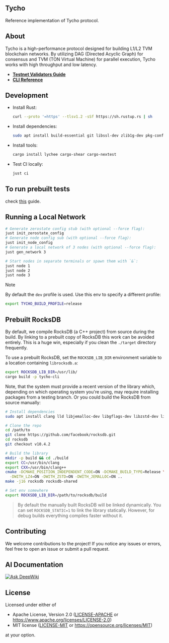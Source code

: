 ## Tycho

Reference implementation of Tycho protocol.

## About

Tycho is a high-performance protocol designed for building L1/L2 TVM blockchain
networks. By utilizing DAG (Directed Acyclic Graph) for consensus and TVM (TON Virtual Machine) for
parallel execution, Tycho works with high throughput and low latency.

- **[Testnet Validators Guide](./docs/validator.md)**
- **[CLI Reference](./docs/cli-reference.md)**

## Development

- Install Rust:
  ```bash
  curl --proto '=https' --tlsv1.2 -sSf https://sh.rustup.rs | sh
  ```
- Install dependencies:
  ```bash
  sudo apt install build-essential git libssl-dev zlib1g-dev pkg-config clang jq
  ```
- Install tools:
  ```bash
  cargo install lychee cargo-shear cargo-nextest
  ```
- Test CI locally:
  ```bash
  just ci
  ```

## To run prebuilt tests

check [this](docs/testing.md) guide.

## Running a Local Network

```bash
# Generate zerostate config stub (with optional --force flag):
just init_zerostate_config
# Generate node config sub (with optional --force flag):
just init_node_config
# Generate a local network of 3 nodes (with optional --force flag):
just gen_network 3

# Start nodes in separate terminals or spawn them with `&`:
just node 1
just node 2
just node 3
```

> [!NOTE]
> By default the `dev` profile is used. Use this env to specify a different
> profile:
> ```bash
> export TYCHO_BUILD_PROFILE=release
> ```

## Prebuilt RocksDB

By default, we compile RocksDB (a C++ project) from source during the build.
By linking to a prebuilt copy of RocksDB this work can be avoided
entirely. This is a huge win, especially if you clean the `./target` directory
frequently.

To use a prebuilt RocksDB, set the `ROCKSDB_LIB_DIR` environment variable to
a location containing `librocksdb.a`:

```bash
export ROCKSDB_LIB_DIR=/usr/lib/
cargo build -p tycho-cli
```

Note, that the system must provide a recent version of the library which,
depending on which operating system you're using, may require installing
packages
from a testing branch. Or you could build the RocksDB from source manually:

```bash
# Install dependencies
sudo apt install clang lld libjemalloc-dev libgflags-dev libzstd-dev liblz4-dev

# Clone the repo
cd /path/to
git clone https://github.com/facebook/rocksdb.git
cd rocksdb
git checkout v10.4.2

# Build the library
mkdir -p build && cd ./build
export CC=/usr/bin/clang
export CXX=/usr/bin/clang++
cmake -DCMAKE_POSITION_INDEPENDENT_CODE=ON -DCMAKE_BUILD_TYPE=Release \
  -DWITH_LZ4=ON -DWITH_ZSTD=ON -DWITH_JEMALLOC=ON ..
make -j16 rocksdb rocksdb-shared

# Set env somewhere
export ROCKSDB_LIB_DIR=/path/to/rocksdb/build
```

> By default the manually built RocksDB will be linked dynamically.
> You can set `ROCKSDB_STATIC=1` to link the library statically.
> However, for debug builds everything compiles faster without it.

## Contributing

We welcome contributions to the project! If you notice any issues or errors,
feel free to open an issue or submit a pull request.

## AI Documentation
[![Ask DeepWiki](https://deepwiki.com/badge.svg)](https://deepwiki.com/broxus/tycho)


## License

Licensed under either of

* Apache License, Version 2.0 ([LICENSE-APACHE](LICENSE-APACHE)
  or <https://www.apache.org/licenses/LICENSE-2.0>)
* MIT license ([LICENSE-MIT](LICENSE-MIT)
  or <https://opensource.org/licenses/MIT>)

at your option.
